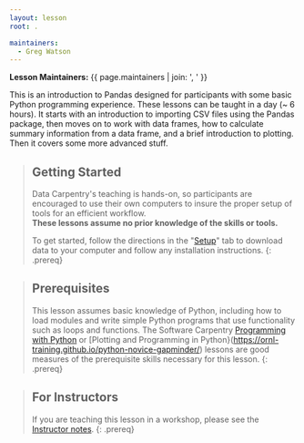 ```yaml
---
layout: lesson
root: .

maintainers:
  - Greg Watson
---
```


**Lesson Maintainers:** {{ page.maintainers | join: ', ' }}

This is an introduction to Pandas designed for participants with some basic Python programming experience. These lessons can be taught in a day (~ 6 hours). It starts with 
an introduction to importing CSV files using the Pandas package, then moves on to work with data frames, how to calculate summary information from a data frame, and a brief 
introduction to plotting. Then it covers some more advanced stuff.

> ## Getting Started
>
> Data Carpentry's teaching is hands-on, so participants are encouraged to use
> their own computers to insure the proper setup of tools for an efficient 
> workflow. <br>**These lessons assume no prior knowledge of the skills or tools.**
>
> To get started, follow the directions in the "[Setup](setup/)" tab to 
> download data to your computer and follow any installation instructions.
{: .prereq}

> ## Prerequisites
>
> This lesson assumes basic knowledge of Python, including how to load modules and write simple Python programs that use functionality such as loops and functions. The
> Software Carpentry [Programming with Python](http://swcarpentry.github.io/python-novice-inflammation/) or 
> [Plotting and Programming in Python}(https://ornl-training.github.io/python-novice-gapminder/) lessons are good measures of the prerequisite skills necessary for this lesson.
{: .prereq}

> ## For Instructors
> If you are teaching this lesson in a workshop, please see the 
> [Instructor notes](guide/).
{: .prereq}
